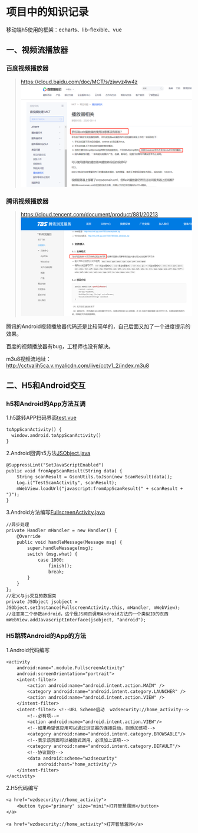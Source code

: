 # 项目中的知识记录
移动端h5使用的框架：echarts、lib-flexible、vue

## 一、视频流播放器

### 百度视频播放器
> https://cloud.baidu.com/doc/MCT/s/zjwvz4w4z
![](image/VideoPlayer1.png)

### 腾讯视频播放器
> https://cloud.tencent.com/document/product/881/20213
![](image/VideoPlayer2.png)

腾讯的Android视频播放器代码还是比较简单的，自己后面又加了一个进度提示的效果。

百度的视频播放器有bug，工程师也没有解决。

m3u8视频流地址：http://cctvalih5ca.v.myalicdn.com/live/cctv1_2/index.m3u8

## 二、H5和Android交互

### h5和Android的App方法互调

1.h5跳转APP扫码界面[test.vue][test.vue]
```
toAppScanActivity() {
  window.android.toAppScanActivity()
}
```

2.Android回调h5方法[JSObject.java][JSObject.java]
```
@SuppressLint("SetJavaScriptEnabled")
public void fromAppScanResult(String data) {
    String scanResult = GsonUtils.toJson(new ScanResult(data));
    Log.i("TestScanActivity", scanResult);
    mWebView.loadUrl("javascript:fromAppScanResult(" + scanResult + ")");
}
```

3.Android方法编写[FullscreenActivity.java][FullscreenActivity.java]
```
//异步处理
private Handler mHandler = new Handler() {
    @Override
    public void handleMessage(Message msg) {
        super.handleMessage(msg);
        switch (msg.what) {
            case 1000:
                finish();
                break;
        }
    }
};
//定义与js交互的数据类
private JSObject jsobject = JSObject.setInstance(FullscreenActivity.this, mHandler, mWebView);
//注意第二个参数android，这个是JS网页调用Android方法的一个类似ID的东西
mWebView.addJavascriptInterface(jsobject, "android");
```


### H5跳转Android的App的方法
1.Android代码编写
```
<activity
    android:name=".module.FullscreenActivity"
    android:screenOrientation="portrait">
    <intent-filter>
        <action android:name="android.intent.action.MAIN" />
        <category android:name="android.intent.category.LAUNCHER" />
        <action android:name="android.intent.action.VIEW" />
    </intent-filter>
    <intent-filter> <!--URL Scheme启动  wzdsecurity://home_activity-->
        <!--必有项-->
        <action android:name="android.intent.action.VIEW"/>
        <!--如果希望该应用可以通过浏览器的连接启动，则添加该项-->
        <category android:name="android.intent.category.BROWSABLE"/>
        <!--表示该页面可以被隐式调用，必须加上该项-->
        <category android:name="android.intent.category.DEFAULT"/>
        <!--协议部分-->
        <data android:scheme="wzdsecurity"
            android:host="home_activity"/>
    </intent-filter>
</activity>
```
2.H5代码编写
```
<a href="wzdsecurity://home_activity">
	<button type="primary" size="mini">打开智慧涠洲</button>
</a>

<a href="wzdsecurity://home_activity">打开智慧涠洲</a>
```


[test.vue]:code/wzdsecuritymanager/test.vue
[JSObject.java]:code/wzdsecuritymanager/JSObject.java
[FullscreenActivity.java]:code/wzdsecuritymanager/FullscreenActivity.java
